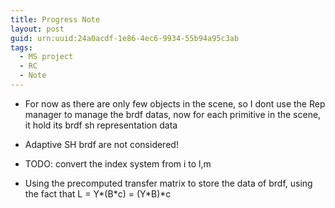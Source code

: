 ```yaml
---
title: Progress Note
layout: post
guid: urn:uuid:24a0acdf-1e86-4ec6-9934-55b94a95c3ab
tags:
  - MS project
  - RC 
  - Note
---
```


-  For now as there are only few objects in the scene, so I dont use the Rep manager to manage the brdf datas, now for each primitive in the scene, it hold its brdf sh representation data


- Adaptive SH brdf are not considered!

- TODO: convert the index system from i to l,m 

- Using the precomputed  transfer matrix to store the data of brdf, using the fact that L = Y\*(B\*c) = (Y\*B)\*c

